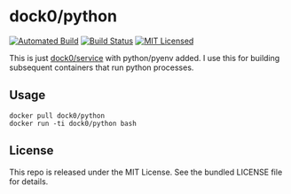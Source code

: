 dock0/python
=======

[![Automated Build](https://img.shields.io/docker/build/dock0/python.svg)](https://hub.docker.com/r/dock0/python/)
[![Build Status](https://img.shields.io/travis/com/dock0/python.svg)](https://travis-ci.com/dock0/python)
[![MIT Licensed](http://img.shields.io/badge/license-MIT-green.svg)](https://tldrlegal.com/license/mit-license)

This is just [dock0/service](https://github.com/dock0/service) with python/pyenv added. I use this for building subsequent containers that run python processes.

## Usage

```
docker pull dock0/python
docker run -ti dock0/python bash
```

## License

This repo is released under the MIT License. See the bundled LICENSE file for details.

